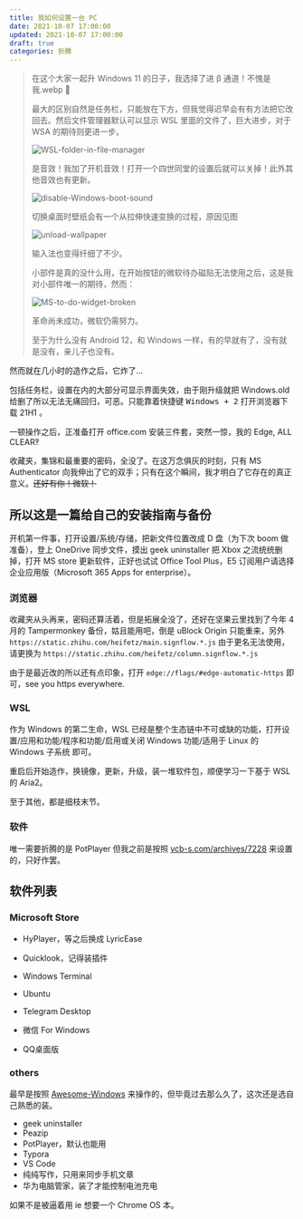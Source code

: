 ```yaml
---
title: 我如何设置一台 PC
date: 2021-10-07 17:00:00
updated: 2021-10-07 17:00:00
draft: true
categories: 折腾
---
```


> 在这个大家一起升 Windows 11 的日子，我选择了进 β 通道！不愧是我.webp :triangular_flag_on_post:<!--more-->
>
> 最大的区别自然是任务栏，只能放在下方，但我觉得迟早会有有方法把它改回去。然后文件管理器默认可以显示 WSL 里面的文件了，巨大进步，对于 WSA 的期待则更进一步。
>
> ![WSL-folder-in-file-manager](../../images/set-a-pc/wsl-folder-in-file-manager.webp)
>
> 是音效！我加了开机音效！打开一个四世同堂的设置后就可以关掉！此外其他音效也有更新。
>
> ![disable-Windows-boot-sound](../../images/set-a-pc/disable-Windows-boot-sound.webp)
>
> 切换桌面时壁纸会有一个从拉伸快速变换的过程，原因见图
>
> ![unload-wallpaper](../../images/set-a-pc/unload-wallpaper.webp)
>
> 输入法也变得纤细了不少。
>
> 小部件是真的没什么用，在开始按钮的微软待办磁贴无法使用之后，这是我对小部件唯一的期待，然而：
>
> ![MS-to-do-widget-broken](../../images/set-a-pc/ms-to-do-widget-broken.webp)
>
> 革命尚未成功，微软仍需努力。
>
> 至于为什么没有 Android 12，和 Windows 一样，有的早就有了，没有就是没有，亲儿子也没有。

然而就在几小时的造作之后，它炸了…

包括任务栏，设置在内的大部分可显示界面失效，由于刚升级就把 Windows.old 给删了所以无法无痛回归，可恶。只能靠着快捷键 <kbd><kbd>Windows</kbd> + <kbd>2</kbd></kbd> 打开浏览器下载 21H1 。

一顿操作之后，正准备打开 office.com 安装三件套，突然一惊，我的 Edge, ALL CLEAR‽

收藏夹，集锦和最重要的密码，全没了。在这万念俱灰的时刻，只有 MS Authenticator 向我伸出了它的双手；只有在这个瞬间，我才明白了它存在的真正意义。~~还好有你！微软！~~

## 所以这是一篇给自己的安装指南与备份

开机第一件事，打开设置/系统/存储，把新文件位置改成 D 盘（为下次 boom 做准备），登上 OneDrive 同步文件，摸出 geek uninstaller 把 Xbox 之流统统删掉，打开 MS store 更新软件，正好也试试 Office Tool Plus，E5 订阅用户请选择企业应用版（Microsoft 365 Apps for enterprise）。

### 浏览器

收藏夹从头再来，密码还算活着，但是拓展全没了，还好在坚果云里找到了今年 4 月的 Tampermonkey 备份，姑且能用吧，倒是 uBlock Origin 只能重来，另外 `https://static.zhihu.com/heifetz/main.signflow.*.js` 由于更名无法使用，请更换为 `https://static.zhihu.com/heifetz/column.signflow.*.js`

由于是最近改的所以还有点印象，打开 `edge://flags/#edge-automatic-https` 即可，see you https everywhere.

### WSL

作为 Windows 的第二生命，WSL 已经是整个生态链中不可或缺的功能，打开设置/应用和功能/程序和功能/启用或关闭 Windows 功能/适用于 Linux 的 Windows 子系统 即可。

重启后开始造作，换镜像，更新，升级，装一堆软件包，顺便学习一下基于 WSL 的 Aria2。

至于其他，都是细枝末节。

### 软件

唯一需要折腾的是 PotPlayer 但我之前是按照 [vcb-s.com/archives/7228](https://vcb-s.com/archives/7228) 来设置的，只好作罢。

## 软件列表

### Microsoft Store

* HyPlayer，等之后换成 LyricEase

* Quicklook，记得装插件

* Windows Terminal

* Ubuntu

* Telegram Desktop

* 微信 For Windows

* QQ桌面版

### others

最早是按照 [Awesome-Windows](https://github.com/Awesome-Windows/Awesome) 来操作的，但毕竟过去那么久了，这次还是选自己熟悉的装。

* geek uninstaller
* Peazip
* PotPlayer，默认也能用
* Typora
* VS Code
* 纯纯写作，只用来同步手机文章
* 华为电脑管家，装了才能控制电池充电

如果不是被逼着用 ie 想要一个 Chrome OS 本。